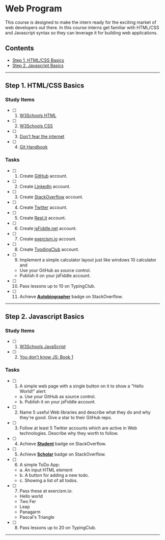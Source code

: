 # Web Program <!-- omit in toc -->

This course is designed to make the intern ready for the exciting market of web developers out there. In this course interns get familiar with HTML/CSS and Javascript syntax so they can leverage it for building web applications.

## Contents <!-- omit in toc -->
- [Step 1. HTML/CSS Basics](#Step-1-HTMLCSS-Basics)
- [Step 2. Javascript Basics](#Step-2-Javascript-Basics)
<hr/>

## Step 1. HTML/CSS Basics

### Study Items  <!-- omit in toc -->
- [ ] 1. [W3Schools HTML](https://www.w3schools.com/html/default.asp)
- [ ] 2. [W3Schools CSS](https://www.w3schools.com/css/default.asp)
- [ ] 3. [Don't fear the internet](http://www.dontfeartheinternet.com/08-layout/)
- [ ] 4. [Git Handbook](https://guides.github.com/introduction/git-handbook/)

### Tasks  <!-- omit in toc -->

- [ ] 1. Create [GitHub](https://github.com/
) account.
- [ ] 2. Create [LinkedIn](https://www.linkedin.com/
) account.
- [ ] 3. Create [StackOverflow](https://stackoverflow.com/) account.
- [ ] 4. Create [Twitter](https://twitter.com/) account.
- [ ] 5. Create [Repl.it](https://repl.it/) account.
- [ ] 6. Create [jsFiddle.net](https://jsfiddle.net/) account.
- [ ] 7. Create [exercism.io](https://exercism.io/) account.
- [ ] 8. Create [TypdingClub](https://www.typingclub.com/) account.
- [ ] 9. Implement a simple calculator layout just like windows 10 calculator and
  - Use your GitHub as source control.
  - Publish it on your jsFiddle account.
- [ ] 10. Pass lessons up to 10 on TypingClub.

- [ ] 11. Achieve [**Autobiographer**](https://stackoverflow.com/help/badges/9/autobiographer) badge on StackOverflow.

<hr/>

## Step 2. Javascript Basics


### Study Items  <!-- omit in toc -->
- [ ] 1. [W3Schools JavaScript](https://www.w3schools.com/js/default.asp)
- [ ] 2. [You don’t know JS: Book 1](https://github.com/getify/You-Dont-Know-JS/blob/master/up%20&%20going/README.md#you-dont-know-js-up--going)

### Tasks  <!-- omit in toc -->

- [ ] 1. A simple web page with a single button on it to show a "Hello World!" alert:
  - a. Use your GitHub as source control.
  - b. Publish it on your jsFiddle account.
- [ ] 2. Name 5 useful Web libraries and describe what they do and why they're good. Give a star to their GitHub repo.
- [ ] 3. Follow at least 5 Twitter accounts which are active in Web technologies. Describe why they worth to follow.
- [ ] 4. Achieve [**Student**](https://stackoverflow.com/help/badges/2/student) badge on StackOverflow.
- [ ] 5. Achieve [**Scholar**](https://stackoverflow.com/help/badges/10/scholar) badge on StackOverflow.
- [ ] 6. A simple ToDo App: 
  - a. An input HTML element
  -	b. A button for adding a new todo.
  -	c. Showing a list of all todos.
 - [ ] 7. Pass these at exercism.io:
   - Hello world
   - Two Fer
   - Leap
   - Panagarm
   - Pascal's Triangle
- [ ] 8. Pass lessons up to 20 on TypingClub.
<hr/>